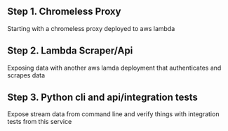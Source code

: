 ## Step 1. Chromeless Proxy

Starting with a chromeless proxy deployed to aws lambda


## Step 2. Lambda Scraper/Api

Exposing data with another aws lamda deployment that
authenticates and scrapes data


## Step 3. Python cli and api/integration tests

Expose stream data from command line and verify things
with integration tests from this service
